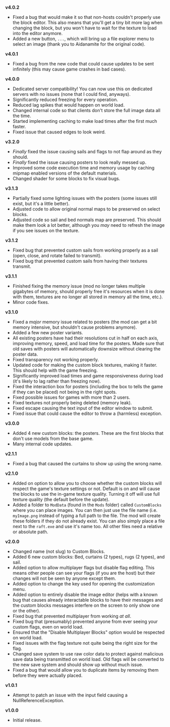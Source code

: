 **v4.0.2**
* Fixed a bug that would make it so that non-hosts couldn't properly use the block editor. This also means that you'll get a tiny bit more lag when changing the block, but you won't have to wait for the texture to load into the editor anymore.
* Added a new button, `...`, which will bring up a file explorer menu to select an image (thank you to Aidanamite for the original code).

**v4.0.1**
* Fixed a bug from the new code that could cause updates to be sent infinitely (this may cause game crashes in bad cases).

**v4.0.0**
* Dedicated server compatibility! You can now use this on dedicated servers with no issues (none that I could find, anyways).
* Significantly reduced freezing for every operation.
* Reduced lag spikes that would happen on world load.
* Changed internal code so that clients don't store the full image data all the time.
* Started implementing caching to make load times after the first much faster.
* Fixed issue that caused edges to look weird.

**v3.2.0**
* *Finally* fixed the issue causing sails and flags to not flap around as they should.
* *Finally* fixed the issue causing posters to look really messed up.
* Improved some code execution time and memory usage by caching mipmap enabled versions of the default materials.
* Changed shader for some blocks to fix visual bugs.

**v3.1.3**
* Partially fixed some lighting issues with the posters (some issues still exist, but it's a little better).
* Adjusted code to allow original normal maps to be preserved on select blocks.
* Adjusted code so sail and bed normals map are preserved. This should make them look a lot better, although you *may* need to refresh the image if you see issues on the texture.

**v3.1.2**
* Fixed bug that prevented custom sails from working properly as a sail (open, close, and rotate failed to transmit).
* Fixed bug that prevented custom sails from having their textures transmit.

**v3.1.1**
* Finished fixing the memory issue (mod no longer takes multiple gigabytes of memory, should properly free it's resources when it is done with them, textures are no longer all stored in memory all the time, etc.).
* Minor code fixes.

**v3.1.0**
* Fixed a *major* memory issue related to posters (the mod can get a bit memory intensive, but shouldn't cause problems anymore).
* Added a few new poster variants.
* All existing posters have had their resolutions cut in half on each axis, improving memory, speed, and load time for the posters. Made sure that old saves with posters will automatically downsize without clearing the poster data.
* Fixed transparency not working properly.
* Updated code for making the custom block textures, making it faster. This should help with the game freezing.
* Significantly improved load times and game responsiveness during load (it's likely to lag rather than freezing now).
* Fixed the interaction box for posters (including the box to tells the game if they can be placed) not being in the right spots.
* Fixed possible issues for games with more than 2 users.
* Fixed textures not properly being deleted (memory leak).
* Fixed escape causing the text input of the editor window to submit.
* Fixed issue that could cause the editor to throw a (harmless) exception.

**v3.0.0**
* Added 4 new custom blocks: the posters. These are the first blocks that don't use models from the base game.
* Many internal code updates.

**v2.1.1**
* Fixed a bug that caused the curtains to show up using the wrong name.

**v2.1.0**
* Added on option to allow you to choose whether the custom blocks will respect the game's texture settings or not. Default is on and will cause the blocks to use the in-game texture quality. Turning it off will use full texture quality (the default before the update).
* Added a folder to `ModData` (found in the `Mods` folder) called `CustomBlocks` where you can place images. You can then just use the file name (i.e. `myImage.png` instead of typing a full path to the file. The mod will create these folders if they do not already exist. You can also simply place a file next to the `raft.exe` and use it's name too. All other files need a relative or absolute path.

**v2.0.0**
* Changed name (not slug) to Custom Blocks.
* Added 6 new custom blocks: Bed, curtains (2 types), rugs (2 types), and sail.
* Added option to allow multiplayer flags but disable flag editing. This means other people can see your flags (if you are the host) but their changes will not be seen by anyone except them.
* Added option to change the key used for opening the customization menu.
* Added option to entirely disable the image editor (helps with a known bug that causes already interactable blocks to have their messages and the custom blocks messages interfere on the screen to only show one or the other).
* Fixed bug that prevented multiplayer from working *at all*.
* Fixed bug that (presumably) prevented anyone from ever seeing your custom flags, even on world load.
* Ensured that the "Disable Multiplayer Blocks" option would be respected on world load.
* Fixed issues with the flag texture not quite being the right size for the flag.
* Changed save system to use raw color data to protect against malicious save data being transmitted on world load. Old flags will be converted to the new save system and should show up without much issue.
* Fixed a bug that would allow you to duplicate items by removing them before they were actually placed.

**v1.0.1**
* Attempt to patch an issue with the input field causing a NullReferenceException.

**v1.0.0**
* Initial release.

